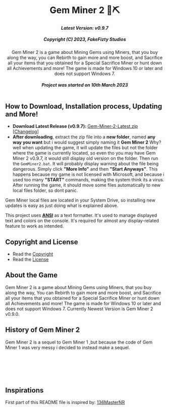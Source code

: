 <div align="center">
<h1>Gem Miner 2 💎⛏</h1>

#### _Latest Version: v0.9.7_

##### _Copyright (C) 2023, FakeFizty Studios_

Gem Miner 2 is a game about Mining Gems using Miners, that you buy along the way, you can Rebirth to gain more and more boost, and Sacrifice all your items that you obtained for a Special Sacrifice Miner or hunt down all Achievements and more! The game is made for Windows 10 or later and does not support Windows 7.


##### Project was started on 10th March 2023<br/><br/>

</div>

## How to Download, Installation process, Updating and More!
 - **Download Latest Release (v0.9.7):** [Gem-Miner-2-Latest.zip](https://github.com/FakeFizty/get-download/blob/main/Gem%20Miner%202%20v0.9.7.zip?raw=true) [[Changelog](https://github.com/FakeFizty/Gem-Miner-2/releases)]
 - **After downloading**, extract the zip file into a **new folder**, named **any way you want** but i would suggest simply naming it **Gem Miner 2** Why? well when updating the game, it will update the files but not the folder where the game is currently located, so even tho you may have Gem Miner 2 v0.9.7, it would still display old version on the folder. Then run the `GemMiner2.bat`. It will probably display warning about the file being dangerous. Simply click **"More Info"** and then **"Start Anyways"**. This happens because my game is not licensed with Microsoft, and because i used too many **"START"** commands, making the system think its a virus. After running the game, it should move some files automatically to new local files folder, so dont panic.

Gem Miner local files are located in your System Drive, so installing new updates is easy as just doing what is explained above.

This project uses **[ANSI](https://www.robvanderwoude.com/ansi.php)** as a text formatter. It's used to manage displayed text and colors on the console. It's required for almost any display-related feature to work as intended.

## Copyright and License
 - Read the [Copyright](https://raw.githubusercontent.com/FakeFizty/Gem-Miner-2/main/copyright.txt)
 - Read the [License](https://raw.githubusercontent.com/FakeFizty/Gem-Miner-2/main/license.txt)

## About the Game
Gem Miner 2 is a game about Mining Gems using Miners, that you buy along the way, You can Rebirth to gain more and more boost, and Sacrifice all your items that you obtained for a Special Sacrifice Miner or hunt down all Achievements and more! The game is made for Windows 10 or later and does not support Windows 7. Currently Newest Version is Gem Miner 2 v0.9.0.

## History of Gem Miner 2
Gem Miner 2 is a sequel to Gem Miner 1 ,but because the code of Gem Miner 1 was very messy i decided to instead make a sequel.
<h3>‎ </h3>
<h3>‎ </h3>

## Inspirations
First part of this README file is inspired by: [136MasterNR](https://github.com/136MasterNR)
